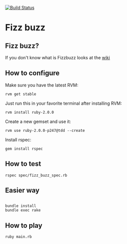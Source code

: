 [![Build Status](https://drone.io/bitbucket.org/mmontalbano/kata-fizz-buzz/status.png)](https://drone.io/bitbucket.org/mmontalbano/kata-fizz-buzz/latest)

Fizz buzz
=========


Fizz buzz?
----------

If you don't know what is Fizzbuzz looks at the [wiki](http://en.wikipedia.org/wiki/Fizz_buzz)


How to configure
----------------

Make sure you have the latest RVM:

`rvm get stable`

Just run this in your favorite terminal after installing RVM:

`rvm install ruby-2.0.0`

Create a new gemset and use it:

`rvm use ruby-2.0.0-p247@tdd --create`

Install rspec:

`gem install rspec`


How to test
-----------

`rspec spec/fizz_buzz_spec.rb`


Easier way
----------

```ssh

bundle install
bundle exec rake
```


How to play
-----------

`ruby main.rb`
